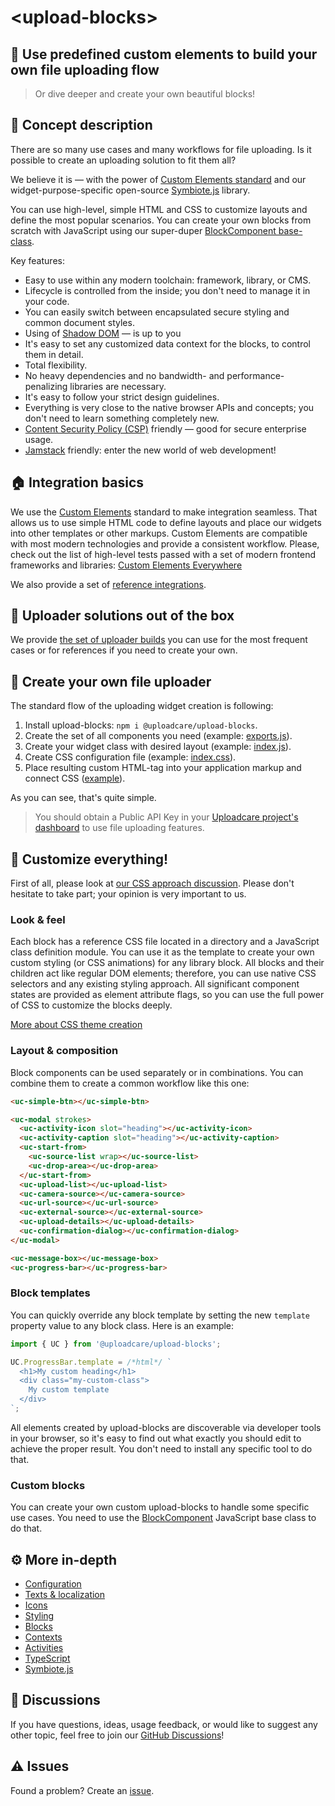 # &lt;upload-blocks&gt;

## 🧩 Use predefined custom elements to build your own file uploading flow

> Or dive deeper and create your own beautiful blocks!

## 🍰 Concept description

There are so many use cases and many workflows for file uploading.
Is it possible to create an uploading solution to fit them all? 

We believe it is — with the power of [Custom Elements standard](https://developer.mozilla.org/en-US/docs/Web/Web_Components/Using_custom_elements) and our widget-purpose-specific open-source [Symbiote.js](https://github.com/symbiotejs/symbiote.js) library.

You can use high-level, simple HTML and CSS to customize layouts and define the most popular scenarios. 
You can create your own blocks from scratch with JavaScript using our super-duper [BlockComponent base-class](./docs/block-component.html).

Key features:

* Easy to use within any modern toolchain: framework, library, or CMS.
* Lifecycle is controlled from the inside; you don't need to manage it in your code.
* You can easily switch between encapsulated secure styling and common document styles. 
* Using of [Shadow DOM](https://developer.mozilla.org/en-US/docs/Web/Web_Components/Using_shadow_DOM) — is up to you
* It's easy to set any customized data context for the blocks, to control them in detail.
* Total flexibility.
* No heavy dependencies and no bandwidth- and performance-penalizing libraries are necessary.
* It's easy to follow your strict design guidelines.
* Everything is very close to the native browser APIs and concepts; you don't need to learn something completely new.
* [Content Security Policy (CSP)](https://developer.mozilla.org/en-US/docs/Web/HTTP/CSP) friendly — good for secure enterprise usage.
* [Jamstack](https://jamstack.org/) friendly: enter the new world of web development!

<re-htm src="./doc_assets/upload-blocks-demo.htm"></re-htm>

## 🏠 Integration basics

We use the [Custom Elements](https://developer.mozilla.org/en-US/docs/Web/Web_Components/Using_custom_elements) standard to make integration seamless. 
That allows us to use simple HTML code to define layouts and place our widgets into other templates or other markups. Custom Elements are compatible with most modern technologies and provide a consistent workflow. 
Please, check out the list of high-level tests passed with a set of modern frontend frameworks and libraries: [Custom Elements Everywhere](https://custom-elements-everywhere.com/)

We also provide a set of [reference integrations](https://github.com/uploadcare/upload-blocks-examples).

## 🍱 Uploader solutions out of the box

We provide [the set of uploader builds](../uploader/) you can use for the most frequent cases or for references if you need to create your own.

## 🚀 Create your own file uploader

The standard flow of the uploading widget creation is following:

1. Install upload-blocks: `npm i @uploadcare/upload-blocks`.
2. Create the set of all components you need (example: [exports.js](../uploader/regular/exports.js)).
3. Create your widget class with desired layout (example: [index.js](../uploader/regular/index.js)).
4. Create CSS configuration file (example: [index.css](../uploader/regular/index.css)).
5. Place resulting custom HTML-tag into your application markup and connect CSS ([example](./doc_assets/basic-demo.snpt.html)).

As you can see, that's quite simple.

> You should obtain a Public API Key in your [Uploadcare project's dashboard](https://app.uploadcare.com/) to use file uploading features. 

## 🎨 Customize everything!

First of all, please look at [our CSS approach discussion](https://github.com/uploadcare/jsdk/discussions/18). 
Please don't hesitate to take part; your opinion is very important to us.

### Look & feel

Each block has a reference CSS file located in a directory and a JavaScript class definition module.
You can use it as the template to create your own custom styling (or CSS animations) for any library block. 
All blocks and their children act like regular DOM elements; therefore, you can use native CSS selectors and any existing styling approach. 
All significant component states are provided as element attribute flags, so you can use the full power of CSS to customize the blocks deeply.

[More about CSS theme creation](./themes/uc-basic/)

### Layout & composition

Block components can be used separately or in combinations. 
You can combine them to create a common workflow like this one:

```html
<uc-simple-btn></uc-simple-btn>

<uc-modal strokes>
  <uc-activity-icon slot="heading"></uc-activity-icon>
  <uc-activity-caption slot="heading"></uc-activity-caption>
  <uc-start-from>
    <uc-source-list wrap></uc-source-list>
    <uc-drop-area></uc-drop-area>
  </uc-start-from>
  <uc-upload-list></uc-upload-list>
  <uc-camera-source></uc-camera-source>
  <uc-url-source></uc-url-source>
  <uc-external-source></uc-external-source>
  <uc-upload-details></uc-upload-details>
  <uc-confirmation-dialog></uc-confirmation-dialog>
</uc-modal>

<uc-message-box></uc-message-box>
<uc-progress-bar></uc-progress-bar>
```

### Block templates

You can quickly override any block template by setting the new `template` property value to any block class. Here is an example:

```js
import { UC } from '@uploadcare/upload-blocks';

UC.ProgressBar.template = /*html*/ `
  <h1>My custom heading</h1>
  <div class="my-custom-class">
    My custom template
  </div>
`;
```

All elements created by upload-blocks are discoverable via developer tools in your browser, so it's easy to find out what exactly you should edit to achieve the proper result. You don't need to install any specific tool to do that.

### Custom blocks

You can create your own custom upload-blocks to handle some specific use cases. You need to use the [BlockComponent](./docs/block-component/) JavaScript base class to do that.

## ⚙️ More in-depth

* [Configuration](./docs/configuration/)
* [Texts & localization](./docs/texts/)
* [Icons](./docs/icons/)
* [Styling](./docs/styling/)
* [Blocks](./docs/blocks/)
* [Contexts](./docs/contexts/)
* [Activities](./docs/activities/)
* [TypeScript](./docs/typescript/)
* [Symbiote.js](https://github.com/symbiotejs/symbiote.js)

## 💬 Discussions

If you have questions, ideas, usage feedback, or would like to suggest any other topic, feel free to join our [GitHub Discussions](https://github.com/uploadcare/jsdk/discussions/categories/upload-blocks)!

## ⚠️ Issues

Found a problem? Create an [issue](https://github.com/uploadcare/jsdk/issues).
